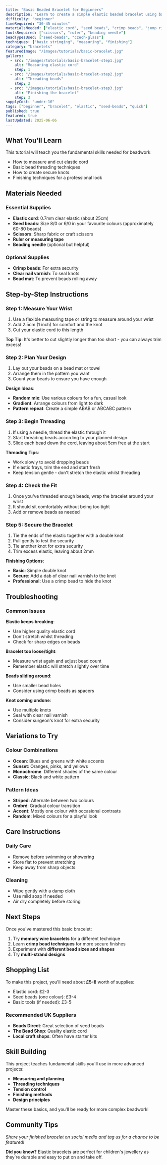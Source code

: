 ```yaml
---
title: "Basic Beaded Bracelet for Beginners"
description: "Learn to create a simple elastic beaded bracelet using basic techniques. Perfect first project for new beaders."
difficulty: "beginner"
timeRequired: "30-45 minutes"
materialsNeeded: ["elastic cord", "seed beads", "crimp beads", "jump rings"]
toolsRequired: ["scissors", "ruler", "beading needle"]
beadTypesUsed: ["seed-beads", "czech-glass"]
techniques: ["basic stringing", "measuring", "finishing"]
category: "bracelets"
featuredImage: "/images/tutorials/basic-bracelet.jpg"
gallery:
  - src: "/images/tutorials/basic-bracelet-step1.jpg"
    alt: "Measuring elastic cord"
    step: 1
  - src: "/images/tutorials/basic-bracelet-step2.jpg"
    alt: "Threading beads"
    step: 2
  - src: "/images/tutorials/basic-bracelet-step3.jpg"
    alt: "Finishing the bracelet"
    step: 3
supplyCost: "under-10"
tags: ["beginner", "bracelet", "elastic", "seed-beads", "quick"]
published: true
featured: true
lastUpdated: 2025-06-06
---
```


## What You'll Learn

This tutorial will teach you the fundamental skills needed for beadwork:
- How to measure and cut elastic cord
- Basic bead threading techniques
- How to create secure knots
- Finishing techniques for a professional look

## Materials Needed

### Essential Supplies
- **Elastic cord**: 0.7mm clear elastic (about 25cm)
- **Seed beads**: Size 8/0 or 6/0 in your favourite colours (approximately 60-80 beads)
- **Scissors**: Sharp fabric or craft scissors
- **Ruler or measuring tape**
- **Beading needle** (optional but helpful)

### Optional Supplies
- **Crimp beads**: For extra security
- **Clear nail varnish**: To seal knots
- **Bead mat**: To prevent beads rolling away

## Step-by-Step Instructions

### Step 1: Measure Your Wrist
1. Use a flexible measuring tape or string to measure around your wrist
2. Add 2.5cm (1 inch) for comfort and the knot
3. Cut your elastic cord to this length

**Top Tip**: It's better to cut slightly longer than too short - you can always trim excess!

### Step 2: Plan Your Design
1. Lay out your beads on a bead mat or towel
2. Arrange them in the pattern you want
3. Count your beads to ensure you have enough

**Design Ideas**:
- **Random mix**: Use various colours for a fun, casual look
- **Gradient**: Arrange colours from light to dark
- **Pattern repeat**: Create a simple ABAB or ABCABC pattern

### Step 3: Begin Threading
1. If using a needle, thread the elastic through it
2. Start threading beads according to your planned design
3. Slide each bead down the cord, leaving about 5cm free at the start

**Threading Tips**:
- Work slowly to avoid dropping beads
- If elastic frays, trim the end and start fresh
- Keep tension gentle - don't stretch the elastic whilst threading

### Step 4: Check the Fit
1. Once you've threaded enough beads, wrap the bracelet around your wrist
2. It should sit comfortably without being too tight
3. Add or remove beads as needed

### Step 5: Secure the Bracelet
1. Tie the ends of the elastic together with a double knot
2. Pull gently to test the security
3. Tie another knot for extra security
4. Trim excess elastic, leaving about 2mm

**Finishing Options**:
- **Basic**: Simple double knot
- **Secure**: Add a dab of clear nail varnish to the knot
- **Professional**: Use a crimp bead to hide the knot

## Troubleshooting

### Common Issues

**Elastic keeps breaking**:
- Use higher quality elastic cord
- Don't stretch whilst threading
- Check for sharp edges on beads

**Bracelet too loose/tight**:
- Measure wrist again and adjust bead count
- Remember elastic will stretch slightly over time

**Beads sliding around**:
- Use smaller bead holes
- Consider using crimp beads as spacers

**Knot coming undone**:
- Use multiple knots
- Seal with clear nail varnish
- Consider surgeon's knot for extra security

## Variations to Try

### Colour Combinations
- **Ocean**: Blues and greens with white accents
- **Sunset**: Oranges, pinks, and yellows
- **Monochrome**: Different shades of the same colour
- **Classic**: Black and white pattern

### Pattern Ideas
- **Striped**: Alternate between two colours
- **Ombré**: Gradual colour transition
- **Accent**: Mostly one colour with occasional contrasts
- **Random**: Mixed colours for a playful look

## Care Instructions

### Daily Care
- Remove before swimming or showering
- Store flat to prevent stretching
- Keep away from sharp objects

### Cleaning
- Wipe gently with a damp cloth
- Use mild soap if needed
- Air dry completely before storing

## Next Steps

Once you've mastered this basic bracelet:
1. Try **memory wire bracelets** for a different technique
2. Learn **crimp bead techniques** for more secure finishes
3. Experiment with **different bead sizes and shapes**
4. Try **multi-strand designs**

## Shopping List

To make this project, you'll need about **£5-8** worth of supplies:
- Elastic cord: £2-3
- Seed beads (one colour): £3-4
- Basic tools (if needed): £3-5

### Recommended UK Suppliers
- **Beads Direct**: Great selection of seed beads
- **The Bead Shop**: Quality elastic cord
- **Local craft shops**: Often have starter kits

## Skill Building

This project teaches fundamental skills you'll use in more advanced projects:
- **Measuring and planning**
- **Threading techniques**
- **Tension control**
- **Finishing methods**
- **Design principles**

Master these basics, and you'll be ready for more complex beadwork!

## Community Tips

*Share your finished bracelet on social media and tag us for a chance to be featured!*

**Did you know?** Elastic bracelets are perfect for children's jewellery as they're durable and easy to put on and take off.